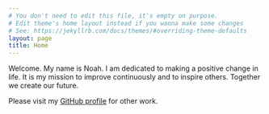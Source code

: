```yaml
---
# You don't need to edit this file, it's empty on purpose.
# Edit theme's home layout instead if you wanna make some changes
# See: https://jekyllrb.com/docs/themes/#overriding-theme-defaults
layout: page
title: Home
---
```


Welcome. My name is Noah. I am dedicated to making a positive change in life. It is my mission to improve continuously and to inspire others. Together we create our future. 

Please visit my [GitHub profile][noah-contact] for other work.

[noah-contact]: https://github.com/noahpierau
